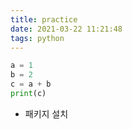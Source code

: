 ```yaml
---
title: practice
date: 2021-03-22 11:21:48
tags: python
---
```



```python
a = 1
b = 2
c = a + b
print(c)
```
- 패키지 설치
```bash

```
